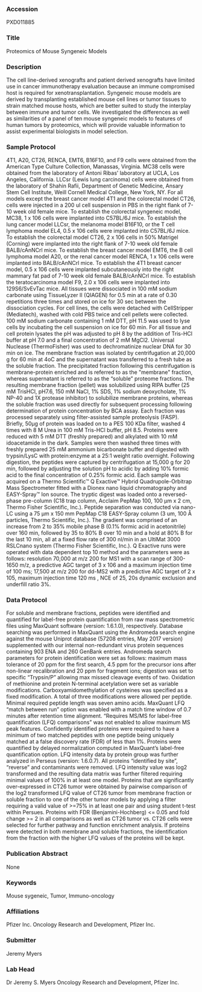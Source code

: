 ### Accession
PXD011885

### Title
Proteomics of Mouse Syngeneic Models

### Description
The cell line-derived xenografts and patient derived xenografts have limited use in cancer immunotherapy evaluation because an immune compromised host is required for xenotransplantation. Syngeneic mouse models are derived by transplanting established mouse cell lines or tumor tissues to strain matched mouse hosts, which are better suited to study the interplay between immune and tumor cells. We investigated the differences as well as similarities  of a panel of ten mouse syngeneic models to features of human tumors by proteomics, which will provide valuable information to assist experimental biologists in model selection.

### Sample Protocol
4T1, A20, CT26, RENCA, EMT6, B16F10, and F9 cells were obtained from the American Type Culture Collection, Manassas, Virginia.  MC38 cells were obtained from the laboratory of Antoni Ribas’ laboratory at UCLA, Los Angeles, California.  LLCsr (Lewis lung carcinoma) cells were obtained from the laboratory of Shahin Rafii, Department of Genetic Medicine, Ansary Stem Cell Institute, Weill Cornell Medical College, New York, NY. For all models except the breast cancer model 4T1 and the colorectal model CT26, cells were injected in a 200 ul cell suspension in PBS in the right flank of 7-10 week old female mice.  To establish the colorectal syngeneic model, MC38, 1 x 106 cells were implanted into C57BL/6J mice.  To establish the lung cancer model LLCsr, the melanoma model B16F10, or the T cell lymphoma model EL4, 0.5 x 106 cells were implanted into C57BL/6J mice.  To establish the colorectal model CT26, 2 x 106 cells in 50% Matrigel (Corning) were implanted into the right flank of 7-10 week old female BALB/cAnNCrl mice.  To establish the breast cancer model EMT6, the B cell lymphoma model A20, or the renal cancer model RENCA, 1 x 106 cells were implanted into BALB/cAnNCrl mice.  To establish the 4T1 breast cancer model, 0.5 x 106 cells were implanted subcutaneously into the right mammary fat pad of 7-10 week old female BALB/cAnNCrl mice.  To establish the teratocarcinoma model F9, 2.0 x 106 cells were implanted into 129S6/SvEvTac mice.   All tissues were dissociated in 100 mM sodium carbonate using TissueLyzer II (QIAGEN) for 0.5 min at a rate of 0.30 repetitions three times and stored on ice for 30 sec between the dissociation cycles. For cell lines, the cells were detached with CellStripper (Mediatech), washed with cold PBS twice and cell pellets were collected. 100 mM sodium carbonate containing 1 mM DTT, pH 11.5 was used to lyse cells by incubating the cell suspension on ice for 60 min. For all tissue and cell protein lysates the pH was adjusted to pH 8 by the addition of Tris-HCl buffer at pH 7.0 and a final concentration of 2 mM MgCl2. Universal Nuclease (ThermoFisher) was used to dechromatinize nuclear DNA for 30 min on ice. The membrane fraction was isolated by centrifugation at 20,000 g for 60 min at 4oC and the supernatant was transferred to a fresh tube as the soluble fraction. The precipitated fraction following this centrifugation is membrane-protein enriched and is referred to as the "membrane" fraction, whereas supernatant is referred to as the “soluble” proteome fractions. The resulting membrane fraction (pellet) was solubilized using RIPA buffer (25 mM TrisHCl, pH7.6, 150 mM NaCl, 1% SDS, 1% sodium deoxycholate, 1% NP-40 and 1X protease inhibitor) to solubilize membrane proteins, whereas the soluble fraction was used directly for subsequent processing following determination of protein concentration by BCA assay.  Each fraction was processed separately using filter-assisted sample proteolysis (FASP). Briefly, 50μg of protein was loaded on to a PES 100 KDa filter, washed 4 times with 8 M Urea in 100 mM Tris-HCl buffer, pH 8.5.  Proteins were reduced with 5 mM DTT (freshly prepared) and alkylated with 10 mM idoacetamide in the dark.  Samples were then washed three times with freshly prepared 25 mM ammonium bicarbonate buffer and digested with trypsin/LysC with protein:enzyme at a 25:1 weight ratio overnight.   Following digestion, the peptides were captured by centrifugation at 15,000 g for 20 min, followed by adjusting the solution pH to acidic by adding 10% formic acid to the final concentration of 0.25% formic acid. Each sample was acquired on a Thermo Scientific™ Q Exactive™ Hybrid Quadrupole-Orbitrap Mass Spectrometer fitted with a Dionex nano liquid chromatography and EASY-Spray™ Ion source. The tryptic digest was loaded onto a reversed-phase pre-column (C18 trap column, Acclaim PepMap 100, 100 μm x 2 cm, Thermo Fisher Scientific, Inc.). Peptide separation was conducted via nano-LC using a 75 μm x 150 mm PepMap C18 EASY-Spray column (3 um, 100 Å particles, Thermo Scientific, Inc.). The gradient was comprised of an increase from 2 to 35% mobile phase B (0.1% formic acid in acetonitrile) over 160 min, followed by 35 to 80% B over 10 min and a hold at 80% B for the last 10 min, all at a fixed flow rate of 300 nl/min in an UltiMat 3000 RSLCnano system (Thermo Fisher Scientific, Inc.). Q Exactive runs were operated with data dependent top 10 method and the parameters were as follows: resolution 70,000 at m/z 200 for MS1 with a scan range of 300-1650 m/z, a predictive AGC target of 3 x 106 and a maximum injection time of 100 ms; 17,500 at m/z 200 for dd-MS2 with a predictive AGC target of 2 x 105, maximum injection time 120 ms , NCE of 25, 20s dynamic exclusion and underfill ratio 3%.

### Data Protocol
For soluble and membrane fractions, peptides were identified and quantified for label-free protein quantification from raw mass spectrometric files using MaxQuant software (version: 1.6.1.0), respectively. Database searching was performed in MaxQuant using the Andromeda search engine against the mouse Uniprot database (57208 entries, May 2017 version) supplemented with our internal non-redundant virus protein sequences containing 903 ENA and 260 GenBank entries. Andromeda search parameters for protein identification were set as follows: maximum mass tolerance of 20 ppm for the first search, 4.5 ppm for the precursor ions after non-linear recalibration and 20 ppm for fragment ions; digestion was set to specific “Trypsin/P” allowing max missed cleavage events of two. Oxidation of methionine and protein N-terminal acetylation were set as variable modifications.   Carboxyamidomethylation of cysteines was specified as a fixed modification. A total of three modifications were allowed per peptide.  Minimal required peptide length was seven amino acids. MaxQuant LFQ “match between run” option was enabled with a match time window of 0.7 minutes after retention time alignment. “Requires MS/MS for label-free quantification (LFQ) comparisons” was not enabled to allow maximum MS peak features. Confidently identified proteins were required to have a minimum of two matched peptides with one peptide being uniquely matched at a false discovery rate (FDR) of less than 1%. Proteins were quantified by delayed normalization computed in MaxQuant’s label-free quantification option.   LFQ intensity data by protein group was further analyzed in Perseus (version: 1.6.0.7). All proteins “identified by site”, “reverse” and contaminants were removed. LFQ intensity value was log2 transformed and the resulting data matrix was further filtered requiring minimal values of 100% in at least one model.    Proteins that are significantly over-expressed in CT26 tumor were obtained by pairwise comparison of  the log2 transformed LFQ value of CT26 tumor from membrane fraction or soluble fraction to one of the other tumor models by applying a filter requiring a valid value of >=75% in at least one pair and using student t-test within Persues. Proteins with FDR (Benjamini-Hochberg) <= 0.05 and fold change >= 2 in all comparisons as well as CT26 tumor vs. CT26 cells were selected for further pathway and function enrichment analysis. If proteins were detected in both membrane and soluble fractions, the identification from the fraction with the higher LFQ values of the proteins will be kept.

### Publication Abstract
None

### Keywords
Mouse sygeneic, Tumor, Immuno-oncology

### Affiliations
Pfizer Inc.
Oncology Research and Development, Pfizer Inc.

### Submitter
Jeremy Myers

### Lab Head
Dr Jeremy S. Myers
Oncology Research and Development, Pfizer Inc.


